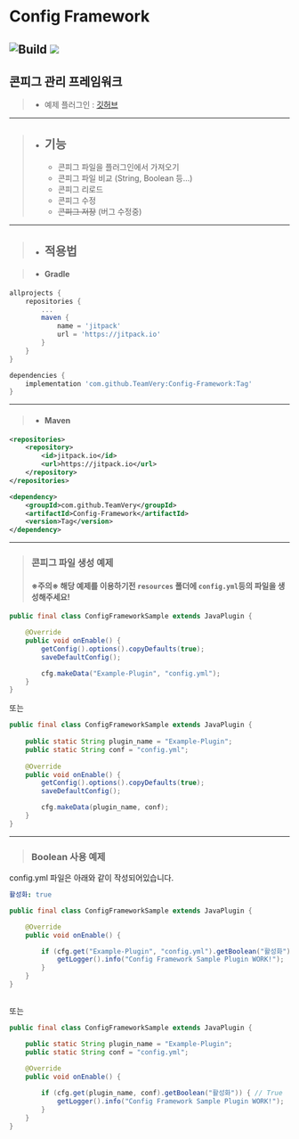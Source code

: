 # Config Framework

![Build](https://github.com/TeamVery/Config-Framework/workflows/Java%20CI%20with%20Gradle/badge.svg) [![](https://jitpack.io/v/TeamVery/Config-Framework.svg)](https://jitpack.io/#TeamVery/Config-Framework)
---
## 콘피그 관리 프레임워크
> * 예제 플러그인 : [깃허브](https://github.com/Kill00/config-framework-sample)

---
> * ## 기능
>   * 콘피그 파일을 플러그인에서 가져오기
>   * 콘피그 파일 비교 (String, Boolean 등...)
>   * 콘피그 리로드
>   * 콘피그 수정
>   * ~~콘피그 저장~~ (버그 수정중)
---
> * ## 적용법

> * #### Gradle
```groovy
allprojects {
    repositories {
        ...
        maven {
            name = 'jitpack'
            url = 'https://jitpack.io'
        }
    }
}
```
```groovy
dependencies {
    implementation 'com.github.TeamVery:Config-Framework:Tag'
}
```
---
> * #### Maven
```xml
<repositories>
    <repository>
        <id>jitpack.io</id>
        <url>https://jitpack.io</url>
    </repository>
</repositories>
```
```xml
<dependency>
    <groupId>com.github.TeamVery</groupId>
    <artifactId>Config-Framework</artifactId>
    <version>Tag</version>
</dependency>
```
---
> ### 콘피그 파일 생성 예제
> #### **※주의※ 해당 예제를 이용하기전 `resources` 폴더에 `config.yml`등의 파일을 생성해주세요!**

```java
public final class ConfigFrameworkSample extends JavaPlugin {

    @Override
    public void onEnable() {
        getConfig().options().copyDefaults(true);
        saveDefaultConfig();

        cfg.makeData("Example-Plugin", "config.yml");
    }
}
```
또는
```java
public final class ConfigFrameworkSample extends JavaPlugin {
    
    public static String plugin_name = "Example-Plugin";
    public static String conf = "config.yml";
    
    @Override
    public void onEnable() {
        getConfig().options().copyDefaults(true);
        saveDefaultConfig();

        cfg.makeData(plugin_name, conf);
    }
}
```
---
> ### Boolean 사용 예제

config.yml 파일은 아래와 같이 작성되어있습니다.
```yaml
활성화: true
```
```java
public final class ConfigFrameworkSample extends JavaPlugin {

    @Override
    public void onEnable() {

        if (cfg.get("Example-Plugin", "config.yml").getBoolean("활성화")) { // True
            getLogger().info("Config Framework Sample Plugin WORK!");
        }
    }
}
        
```
또는
```java
public final class ConfigFrameworkSample extends JavaPlugin {

    public static String plugin_name = "Example-Plugin";
    public static String conf = "config.yml";
    
    @Override
    public void onEnable() {

        if (cfg.get(plugin_name, conf).getBoolean("활성화")) { // True
            getLogger().info("Config Framework Sample Plugin WORK!");
        }
    }
}
        
```